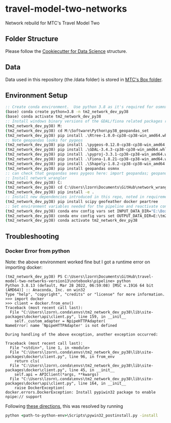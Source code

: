 # travel-model-two-networks
Network rebuild for MTC's Travel Model Two

## Folder Structure
Please follow the [Cookiecutter for Data Science](http://drivendata.github.io/cookiecutter-data-science/) structure.

## Data
Data used in this repository (the /data folder) is stored in [MTC's Box folder](https://app.box.com/folder/130570381446).

## Environment Setup
```bat
:: Create conda environment.  Use python 3.8 as it's required for osmnx 1.2.0 which includes the reversed edge attribute
(base) conda create python=3.8 -n tm2_network_dev_py38
(base) conda activate tm2_network_dev_py38
:: Install windows binary versions of the GDAL/fiona related packages required for geopandas since these can be tricky
(tm2_network_dev_py38) M:
(tm2_network_dev_py38) cd M:\Software\Python\py38_geopandas_set
(tm2_network_dev_py38) pip install .\Rtree-1.0.0-cp38-cp38-win_amd64.whl
:: Note geopandas looks for pygeos
(tm2_network_dev_py38) pip install .\pygeos-0.12.0-cp38-cp38-win_amd64.whl
(tm2_network_dev_py38) pip install .\GDAL-3.4.3-cp38-cp38-win_amd64.whl
(tm2_network_dev_py38) pip install .\pyproj-3.3.1-cp38-cp38-win_amd64.whl
(tm2_network_dev_py38) pip install .\Fiona-1.8.21-cp38-cp38-win_amd64.whl
(tm2_network_dev_py38) pip install .\Shapely-1.8.2-cp38-cp38-win_amd64.whl
(tm2_network_dev_py38) pip install geopandas osmnx
:: can check that geopandas sees pygeos here: import geopandas; geopandas.show_versions()
:: Install network_wrangler
(tm2_network_dev_py38) C:
(tm2_network_dev_py38) cd C:\Users\lzorn\Documents\GitHub\network_wrangler
(tm2_network_dev_py38) pip install -e .
:: Install new dependencies introduced in this repo, noted in requirements.txt
(tm2_network_dev_py38) pip install scipy geofeather docker peartree
:: Set environment variables needed for the pipeline and reactivate conda env for them to take effect
(tm2_network_dev_py38) conda env config vars set INPUT_DATA_DIR="E:\Box\Modeling and Surveys\Development\Travel Model Two Development\Travel Model Two Network Rebuild\travel-model-two-networks\data"
(tm2_network_dev_py38) conda env config vars set OUTPUT_DATA_DIR=E:\tm2_network_version_13
(tm2_network_dev_py38) conda activate tm2_network_dev_py38
```

## Troubleshooting

### Docker Error from python
Note: the above environment worked fine but I got a runtime error on importing docker:
```
(tm2_network_dev_py38) PS C:\Users\lzorn\Documents\GitHub\travel-model-two-networks-version13\notebooks\pipeline> python
Python 3.8.13 (default, Mar 28 2022, 06:59:08) [MSC v.1916 64 bit (AMD64)] :: Anaconda, Inc. on win32
Type "help", "copyright", "credits" or "license" for more information.
>>> import docker
>>> client = docker.from_env()
Traceback (most recent call last):
  File "C:\Users\lzorn\.conda\envs\tm2_network_dev_py38\lib\site-packages\docker\api\client.py", line 159, in __init__
    self._custom_adapter = NpipeHTTPAdapter(
NameError: name 'NpipeHTTPAdapter' is not defined

During handling of the above exception, another exception occurred:

Traceback (most recent call last):
  File "<stdin>", line 1, in <module>
  File "C:\Users\lzorn\.conda\envs\tm2_network_dev_py38\lib\site-packages\docker\client.py", line 96, in from_env
    return cls(
  File "C:\Users\lzorn\.conda\envs\tm2_network_dev_py38\lib\site-packages\docker\client.py", line 45, in __init__
    self.api = APIClient(*args, **kwargs)
  File "C:\Users\lzorn\.conda\envs\tm2_network_dev_py38\lib\site-packages\docker\api\client.py", line 164, in __init__
    raise DockerException(
docker.errors.DockerException: Install pypiwin32 package to enable npipe:// support
```

Following [these directions](https://github.com/twosixlabs/armory/issues/156), this was resolved by running
```bat
python <path-to-python-env>\Scripts\pywin32_postinstall.py -install
```
